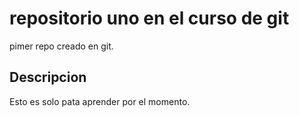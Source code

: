 # repositorio uno en el curso de git
pimer repo creado en git.
## Descripcion
Esto es solo pata aprender por el momento.
